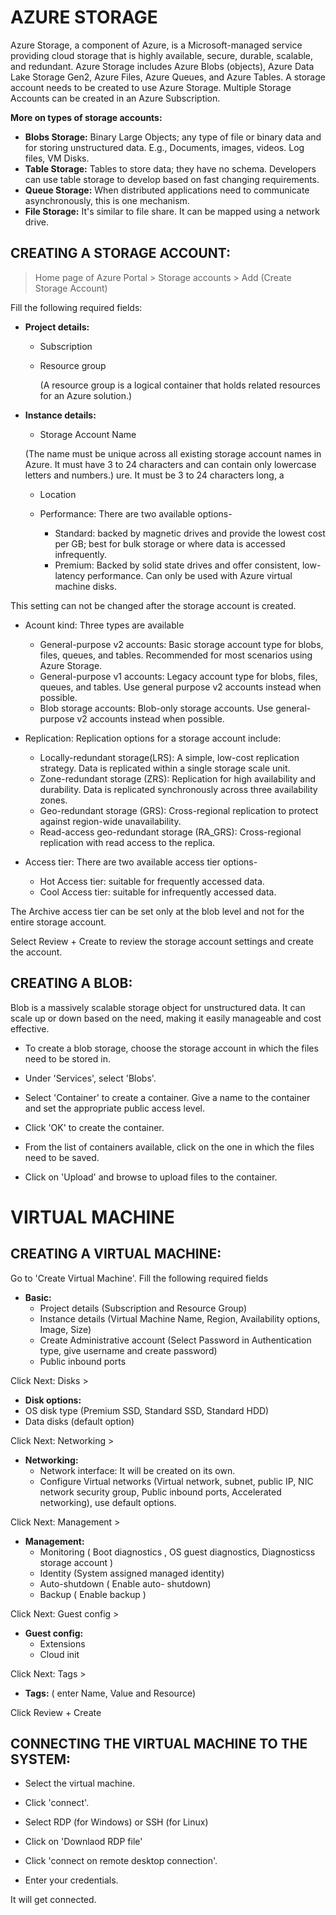 # AZURE STORAGE
Azure Storage, a component of Azure, is a Microsoft-managed service providing cloud storage that is highly available, secure, durable, scalable, and redundant. Azure Storage includes Azure Blobs (objects), Azure Data Lake Storage Gen2, Azure Files, Azure Queues, and Azure Tables.  A storage account needs to be created to use Azure Storage.  Multiple Storage Accounts can be created in an Azure Subscription.

**More on types of storage accounts:**
- **Blobs Storage:** Binary Large Objects; any type of file or binary data and for storing unstructured data.
E.g., Documents, images, videos. Log files, VM Disks.
- **Table Storage:** Tables to store data; they have no schema.  Developers can use table storage to develop based on fast changing requirements.
- **Queue Storage:** When distributed applications need to communicate asynchronously, this is one mechanism.
- **File Storage:**  It's similar to file share.  It can be mapped using a network drive.

## CREATING A STORAGE ACCOUNT:

> Home page of Azure Portal > Storage accounts > Add (Create Storage Account)

Fill the following required fields:

- **Project details:**
  - Subscription
  - Resource group
    
    (A resource group is a  logical container that holds related resources for an Azure solution.)

- **Instance details:**
  - Storage Account Name
   
   (The name must be unique across all existing storage account names in Azure.  It must have 3 to 24 characters and can contain only lowercase letters and numbers.) ure. It must be 3 to 24 characters long, a
  
  - Location
  
  - Performance: There are two available options-
     - Standard: backed by magnetic drives and provide the lowest cost per GB; best for bulk storage or where data is accessed infrequently.
     - Premium: Backed by solid state drives and offer consistent, low-latency performance. Can only be used with Azure virtual machine disks.  

This setting can not be changed after the storage account is created.
  
  - Acount kind:  Three types are available
    - General-purpose v2 accounts: Basic storage account type for blobs, files, queues, and tables.
       Recommended for most scenarios using Azure Storage.
    - General-purpose v1 accounts: Legacy account type for blobs, files, queues, and tables. Use general purpose v2 accounts instead when possible.
    - Blob storage accounts: Blob-only storage accounts. Use general-purpose v2 accounts instead when possible.
 
 - Replication: Replication options for a storage account include:
    - Locally-redundant storage(LRS): A simple, low-cost replication strategy. Data is replicated within a single storage scale unit.
    - Zone-redundant storage (ZRS): Replication for high availability and durability. Data is replicated synchronously across three availability zones.
    - Geo-redundant storage (GRS): Cross-regional replication to protect against region-wide unavailability.
    - Read-access geo-redundant storage (RA_GRS): Cross-regional replication with read access to the replica.
  
  - Access tier:  There are two available access tier options-
    - Hot Access tier:  suitable for frequently accessed data.
    - Cool Access tier:  suitable for infrequently accessed data.

The Archive access tier can be set only at the blob level and not for the entire storage account.

Select Review + Create to review the storage account settings and create the account.

## CREATING A BLOB:
Blob is a massively scalable storage object for unstructured data.  It can scale up or down based on the need, making it easily manageable and cost effective.  

- To create a blob storage, choose the storage account in which the files need to be stored in.

- Under 'Services', select 'Blobs'.

- Select 'Container' to create a container.  Give a name to the container and set the appropriate public access level.

- Click 'OK' to create the container.

- From the list of containers available, click on the one in which the files need to be saved.

- Click on 'Upload'  and browse to upload files to the container.


# VIRTUAL MACHINE

## CREATING A VIRTUAL MACHINE:

Go to 'Create Virtual Machine'.  Fill the following required fields

- **Basic:**
  - Project details (Subscription and Resource Group)
  - Instance details (Virtual Machine Name, Region, Availability options, Image, Size)
  - Create Administrative account (Select Password in Authentication type, give username and create password)
  - Public inbound ports

Click Next: Disks >

-  **Disk options:**
  - OS disk type (Premium SSD, Standard SSD, Standard HDD)
  - Data disks (default option)

Click Next: Networking >

- **Networking:**
  - Network interface:  It will be created on its own.
  - Configure Virtual networks (Virtual network, subnet, public IP,  NIC network security group, Public inbound ports, Accelerated networking), use default options.

Click Next: Management >

- **Management:**
  - Monitoring ( Boot diagnostics , OS guest diagnostics, Diagnosticss storage account )
  - Identity (System assigned managed identity)
  - Auto-shutdown ( Enable auto- shutdown)
  - Backup ( Enable backup )

Click Next: Guest config >

- **Guest config:**
  - Extensions
  - Cloud init

Click Next: Tags >

- **Tags:** ( enter Name, Value and Resource)

Click Review + Create


## CONNECTING THE VIRTUAL MACHINE TO THE SYSTEM:

- Select the virtual machine.

- Click 'connect'.

- Select RDP (for Windows) or SSH (for Linux)

-  Click on 'Downlaod RDP file'

- Click 'connect on remote desktop connection'.

- Enter your credentials.

It will get connected.


